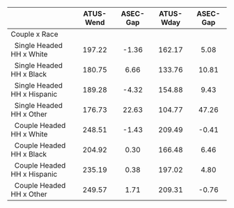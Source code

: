 
|                      |    ATUS-Wend |     ASEC-Gap |    ATUS-Wday |     ASEC-Gap |
| -------------------- | :----------: | :----------: | :----------: | :----------: |
| Couple x Race        |              |              |              |              |
| &nbsp;&nbsp;Single Headed HH x White |       197.22 |        -1.36 |       162.17 |         5.08 |
| &nbsp;&nbsp;Single Headed HH x Black |       180.75 |         6.66 |       133.76 |        10.81 |
| &nbsp;&nbsp;Single Headed HH x Hispanic |       189.28 |        -4.32 |       154.88 |         9.43 |
| &nbsp;&nbsp;Single Headed HH x Other |       176.73 |        22.63 |       104.77 |        47.26 |
| &nbsp;&nbsp;Couple Headed HH x White |       248.51 |        -1.43 |       209.49 |        -0.41 |
| &nbsp;&nbsp;Couple Headed HH x Black |       204.92 |         0.30 |       166.48 |         6.46 |
| &nbsp;&nbsp;Couple Headed HH x Hispanic |       235.19 |         0.38 |       197.02 |         4.80 |
| &nbsp;&nbsp;Couple Headed HH x Other |       249.57 |         1.71 |       209.31 |        -0.76 |

